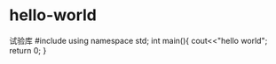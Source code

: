 # hello-world
试验库
#include<cstdio>
using namespace std;
int main(){
  cout<<"hello world";
  return 0; 
}

